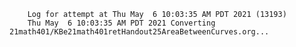         Log for attempt at Thu May  6 10:03:35 AM PDT 2021 (13193)
        Thu May  6 10:03:35 AM PDT 2021 Converting 21math401/KBe21math401retHandout25AreaBetweenCurves.org...
